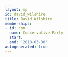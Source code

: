 ```yaml
---
layout: mp
id: david_wilshire
title: David Wilshire
memberships:
- id: con
  name: Conservative Party
  start: 
  end: '2010-03-30'
autogenerated: true
---
```

